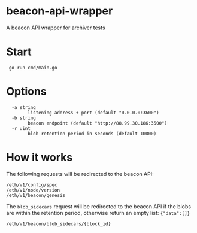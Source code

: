 # beacon-api-wrapper
A beacon API wrapper for archiver tests

# Start
```
 go run cmd/main.go 
```

# Options

```
  -a string
        listening address + port (default "0.0.0.0:3600")
  -b string
        beacon endpoint (default "http://88.99.30.186:3500")
  -r uint
        blob retention period in seconds (default 10800)
```

# How it works

The following requests will be redirected to the beacon API:
```
/eth/v1/config/spec
/eth/v1/node/version
/eth/v1/beacon/genesis
```
The `blob_sidecars` request will be redirected to the beacon API if the blobs are within the retention period, otherwise return an empty list: `{"data":[]}`
```
/eth/v1/beacon/blob_sidecars/{block_id}
```